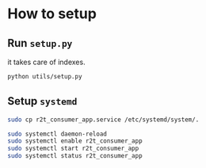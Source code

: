 # How to setup

## Run `setup.py`

it takes care of indexes.

```bash
python utils/setup.py
```

## Setup `systemd`

```bash
sudo cp r2t_consumer_app.service /etc/systemd/system/.

sudo systemctl daemon-reload
sudo systemctl enable r2t_consumer_app
sudo systemctl start r2t_consumer_app
sudo systemctl status r2t_consumer_app
```

